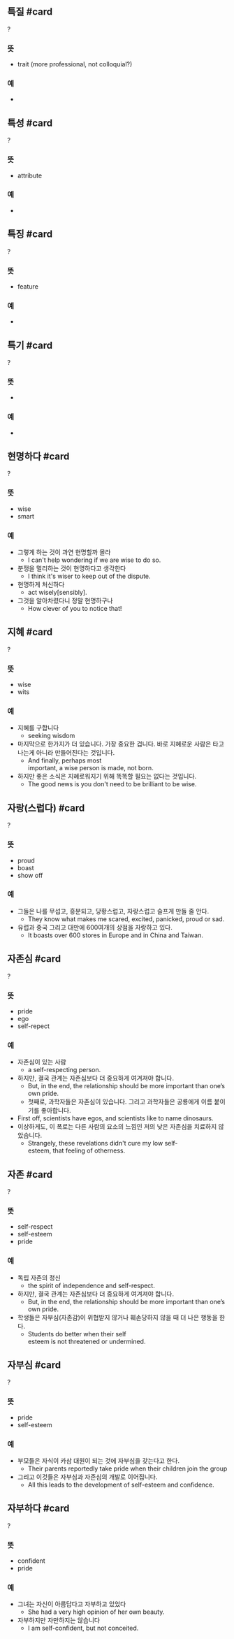 ## 특질 #card
?
### 뜻
-  trait (more professional, not colloquial?)
### 예
-
<!--SR:!2024-12-31,9,250-->

## 특성 #card
?
### 뜻
- attribute
### 예
-
<!--SR:!2024-12-31,9,250-->

## 특징 #card
?
### 뜻
- feature
### 예
-
<!--SR:!2025-01-03,11,270-->

## 특기 #card
?
### 뜻
-
### 예
-
<!--SR:!2024-12-25,2,190-->


## 현명하다 #card
?
### 뜻
- wise
- smart
### 예
- 그렇게 하는 것이 과연 현명할까 몰라
	- I can't help wondering if we are wise to do so.
- 분쟁을 멀리하는 것이 현명하다고 생각한다
	- I think it's wiser to keep out of the dispute.
- 현명하게 처신하다
	- act wisely[sensibly].
- 그것을 알아차렸다니 정말 현명하구나
	- How clever of you to notice that!
<!--SR:!2024-12-31,2,170-->

## 지혜 #card
?
### 뜻
- wise
- wits
### 예
- 지혜를 구합니다
	- seeking wisdom
- 마지막으로 한가지가 더 있습니다. 가장 중요한 겁니다. 바로 지혜로운 사람은 타고나는게 아니라 만들어진다는 것입니다.
	- And finally, perhaps most important, a wise person is made, not born.
- 하지만 좋은 소식은 지혜로워지기 위해 똑똑할 필요는 없다는 것입니다.
	- The good news is you don't need to be brilliant to be wise.
<!--SR:!2025-01-01,9,250-->

## 자랑(스럽다) #card
?
### 뜻
- proud
- boast
- show off
### 예
- 그들은 나를 무섭고, 흥분되고, 당황스럽고, 자랑스럽고 슬프게 만들 줄 안다.
	- They know what makes me scared, excited, panicked, proud or sad.
- 유럽과 중국 그리고 대만에 600여개의 상점을 자랑하고 있다.
	- It boasts over 600 stores in Europe and in China and Taiwan.
<!--SR:!2025-01-04,12,270-->

## 자존심 #card
?
### 뜻
- pride
- ego
- self-repect
### 예
- 자존심이 있는 사람
	- a self-respecting person.
- 하지만, 결국 관계는 자존심보다 더 중요하게 여겨져야 합니다.
	- But, in the end, the relationship should be more important than one’s own pride.
	- 첫째로, 과학자들은 자존심이 있습니다. 그리고 과학자들은 공룡에게 이름 붙이기를 좋아합니다.
- First off, scientists have egos, and scientists like to name dinosaurs.
- 이상하게도, 이 폭로는 다른 사람의 요소의 느낌인 저의 낮은 자존심을 치료하지 않았습니다.
	- Strangely, these revelations didn't cure my low self-esteem, that feeling of otherness.
<!--SR:!2024-12-26,5,230-->

## 자존 #card
?
### 뜻
- self-respect
- self-esteem
- pride
### 예
- 독립 자존의 정신
	- the spirit of independence and self-respect.
- 하지만, 결국 관계는 자존심보다 더 중요하게 여겨져야 합니다.
	- But, in the end, the relationship should be more important than one’s own pride.
- 학생들은 자부심(자존감)이 위협받지 않거나 훼손당하지 않을 때 더 나은 행동을 한다.
	- Students do better when their self esteem is not threatened or undermined.
<!--SR:!2025-01-09,11,230-->

## 자부심 #card
?
### 뜻
- pride
- self-esteem
### 예
- 부모들은 자식이 카삼 대원이 되는 것에 자부심을 갖는다고 한다.
	- Their parents reportedly take pride when their children join the group
- 그리고 이것들은 자부심과 자존심의 개발로 이어집니다.
	- All this leads to the development of self-esteem and confidence.
<!--SR:!2024-12-27,5,230-->

## 자부하다 #card
?
### 뜻
- confident
- pride
### 예
- 그녀는 자신이 아름답다고 자부하고 있었다
	- She had a very high opinion of her own beauty.
- 자부하지만 자만하지는 않습니다
	- I am self-confident, but not conceited.
<!--SR:!2025-01-01,1,170-->

